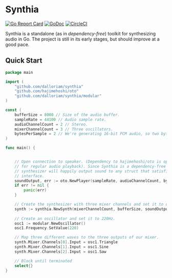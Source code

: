# Synthia
[![Go Report Card](https://goreportcard.com/badge/github.com/dalloriam/synthia)](https://goreportcard.com/report/github.com/dalloriam/synthia)
[![GoDoc](https://godoc.org/github.com/dalloriam/synthia?status.svg)](https://godoc.org/github.com/dalloriam/synthia)
[![CircleCI](https://circleci.com/gh/dalloriam/synthia.svg?style=svg)](https://circleci.com/gh/dalloriam/synthia)

Synthia is a standalone (as in _dependency-free_) toolkit for synthesizing audio in Go. The project is still in its
early stages, but should improve at a good pace.

## Quick Start

```go
package main

import (
	"github.com/dalloriam/synthia"
	"github.com/hajimehoshi/oto"
	"github.com/dalloriam/synthia/modular"
)

const (
	bufferSize = 8000 // Size of the audio buffer.
	sampleRate = 44100 // Audio sample rate.
	audioChannelCount = 2 // Stereo.
	mixerChannelCount = 3 // Three oscillators.
	bytesPerSample = 2 // We're generating 16-bit PCM audio, so two bytes per sample.
)

func main() {


	// Open connection to speaker. (Dependency to hajimehoshi/oto is optional but recommended 
	// for regular audio playback). Since Synthia is a dependency-free library, the 
	// synthesizer will happily output sound to any struct that satisfies the io.Writer 
	// interface.
	soundOutput, err := oto.NewPlayer(sampleRate, audioChannelCount, bytesPerSample, bufferSize)
	if err != nil {
		panic(err)
	}

    // Create the synthesizer with three mixer channels and set it to output to our speakers.
	synth := synthia.NewSynth(mixerChannelCount, bufferSize, soundOutput)
	
	// Create an oscillator and set it to 220Hz.
	osc1 := modular.NewOscillator()
	osc1.Frequency.SetValue(220)

	// Map three different waves to the three outputs of our mixer.
	synth.Mixer.Channels[0].Input = osc1.Triangle
	synth.Mixer.Channels[1].Input = osc1.Sine
	synth.Mixer.Channels[2].Input = osc1.Saw

	// Block until terminated
	select{}
}

```